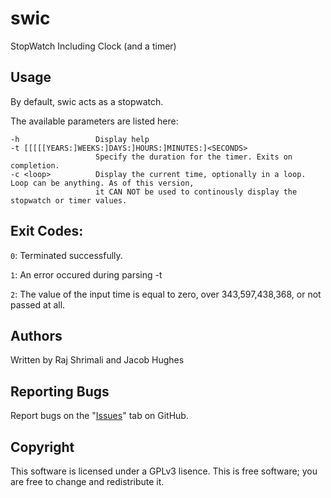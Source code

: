 swic
====
StopWatch Including Clock (and a timer)



Usage
-----
By default, swic acts as a stopwatch.
	
The available parameters are listed here:

```
-h                 Display help
-t [[[[[YEARS:]WEEKS:]DAYS:]HOURS:]MINUTES:]<SECONDS>
                   Specify the duration for the timer. Exits on completion.
-c <loop>          Display the current time, optionally in a loop. Loop can be anything. As of this version,
                   it CAN NOT be used to continously display the stopwatch or timer values.
```

Exit Codes:
-----------
`0`: Terminated successfully.

`1`: An error occured during parsing -t

`2`: The value of the input time is equal to zero, over 343,597,438,368, or not passed at all.

Authors
-------
Written by Raj Shrimali and Jacob Hughes

Reporting Bugs
--------------
Report bugs on the "[Issues](https://github.com/exrook/swic/issues)" tab on GitHub.

Copyright
---------
This software is licensed under a GPLv3 lisence.
This is free software; you are free to change and redistribute it.
